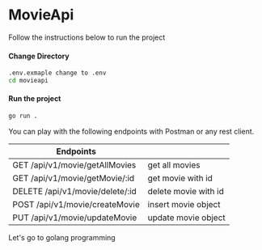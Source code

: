 # MovieApi
Follow the instructions below to run the project
#### Change Directory
```sh
.env.exmaple change to .env
cd movieapi
```
#### Run the project
```sh
go run .
```

You can play with the following endpoints with Postman or any rest client.

| Endpoints |  |
| ------ | ------ |
| GET /api/v1/movie/getAllMovies | get all movies |
| GET /api/v1/movie/getMovie/:id | get movie with id |
| DELETE /api/v1/movie/delete/:id| delete movie with id |
| POST /api/v1/movie/createMovie | insert movie object |
| PUT /api/v1/movie/updateMovie | update movie object |


Let's go to golang programming

